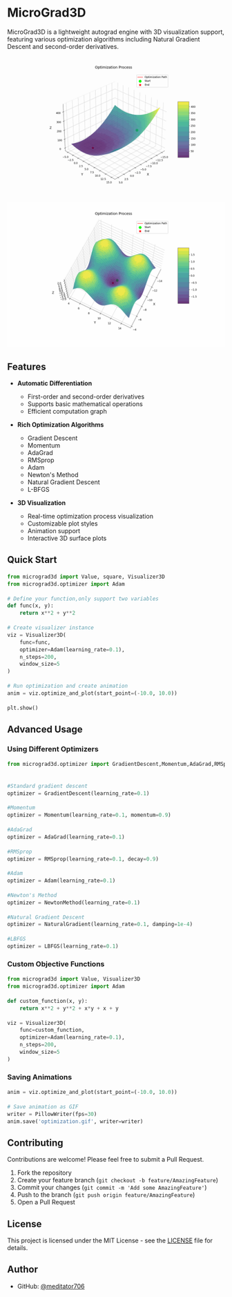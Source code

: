 # MicroGrad3D

MicroGrad3D is a lightweight autograd engine with 3D visualization support, featuring various optimization algorithms including Natural Gradient Descent and second-order derivatives.


![adam optimization with square function](picture/optimization_square.gif)
![adam optimization with easom function](picture/optimization.gif)

## Features

- **Automatic Differentiation**
  - First-order and second-order derivatives
  - Supports basic mathematical operations
  - Efficient computation graph

- **Rich Optimization Algorithms**
  - Gradient Descent
  - Momentum
  - AdaGrad
  - RMSprop
  - Adam
  - Newton's Method
  - Natural Gradient Descent
  - L-BFGS

- **3D Visualization**
  - Real-time optimization process visualization
  - Customizable plot styles
  - Animation support
  - Interactive 3D surface plots



## Quick Start
```python
from micrograd3d import Value, square, Visualizer3D
from micrograd3d.optimizer import Adam

# Define your function,only support two variables
def func(x, y):
    return x**2 + y**2

# Create visualizer instance
viz = Visualizer3D(
    func=func,
    optimizer=Adam(learning_rate=0.1),
    n_steps=200,
    window_size=5
)

# Run optimization and create animation
anim = viz.optimize_and_plot(start_point=(-10.0, 10.0))

plt.show()
```


## Advanced Usage

### Using Different Optimizers

```python
from micrograd3d.optimizer import GradientDescent,Momentum,AdaGrad,RMSprop,Adam,NewtonMethod,NaturalGradient,LBFGS


#Standard gradient descent
optimizer = GradientDescent(learning_rate=0.1)

#Momentum
optimizer = Momentum(learning_rate=0.1, momentum=0.9)

#AdaGrad
optimizer = AdaGrad(learning_rate=0.1)

#RMSprop
optimizer = RMSprop(learning_rate=0.1, decay=0.9)

#Adam
optimizer = Adam(learning_rate=0.1)

#Newton's Method
optimizer = NewtonMethod(learning_rate=0.1)

#Natural Gradient Descent
optimizer = NaturalGradient(learning_rate=0.1, damping=1e-4)

#LBFGS
optimizer = LBFGS(learning_rate=0.1)
```


### Custom Objective Functions

```python
from micrograd3d import Value, Visualizer3D
from micrograd3d.optimizer import Adam

def custom_function(x, y):
    return x**2 + y**2 + x*y + x + y

viz = Visualizer3D(
    func=custom_function,
    optimizer=Adam(learning_rate=0.1),
    n_steps=200,
    window_size=5
)
```


### Saving Animations

```python
anim = viz.optimize_and_plot(start_point=(-10.0, 10.0))

# Save animation as GIF
writer = PillowWriter(fps=30)
anim.save('optimization.gif', writer=writer)
```



## Contributing

Contributions are welcome! Please feel free to submit a Pull Request.

1. Fork the repository
2. Create your feature branch (`git checkout -b feature/AmazingFeature`)
3. Commit your changes (`git commit -m 'Add some AmazingFeature'`)
4. Push to the branch (`git push origin feature/AmazingFeature`)
5. Open a Pull Request

## License

This project is licensed under the MIT License - see the [LICENSE](LICENSE) file for details.



## Author

- GitHub: [@meditator706](https://github.com/meditator706)
